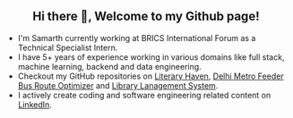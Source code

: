 <h2 align="center">Hi there 👋, Welcome to my Github page!</h2>
<ul>
  <li>I'm Samarth currently working at BRICS International Forum as a Technical Specialist Intern.</li>
  <li>I have 5+ years of experience working in various domains like full stack, machine learning, backend and data engineering.</li>
  <li>Checkout my GitHub repositories on <a href = "https://github.com/chauhan-samarth/Literary-Haven">Literary Haven</a>, <a href = "https://github.com/chauhan-samarth/delhi-metro-feeder-bus-route-optimizer">Delhi Metro Feeder Bus Route Optimizer</a> and <a href = "https://github.com/chauhan-samarth/library-management-system">Library Lanagement System</a>.
  <li>I actively create coding and software engineering related content on <a href="https://www.linkedin.com/in/chauhan-samarth/">LinkedIn</a>.</li>
</ul>
